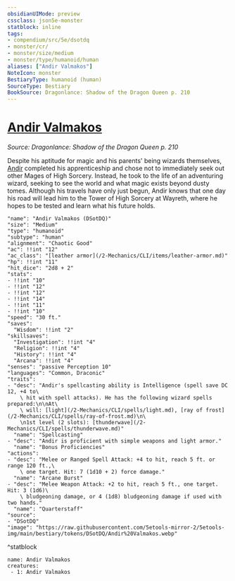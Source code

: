```yaml
---
obsidianUIMode: preview
cssclass: json5e-monster
statblock: inline
tags:
- compendium/src/5e/dsotdq
- monster/cr/
- monster/size/medium
- monster/type/humanoid/human
aliases: ["Andir Valmakos"]
NoteIcon: monster
BestiaryType: humanoid (human)
SourceType: Bestiary
BookSource: Dragonlance: Shadow of the Dragon Queen p. 210
---
```

# [Andir Valmakos](2-Mechanics\CLI\bestiary\npc/andir-valmakos-dsotdq.md)
*Source: Dragonlance: Shadow of the Dragon Queen p. 210*  

Despite his aptitude for magic and his parents' being wizards themselves, [Andir](/2-Mechanics/CLI/bestiary/npc/andir-valmakos-dsotdq.md) completed his apprenticeship and chose not to immediately seek out other Mages of High Sorcery. Instead, he took to the life of an adventuring wizard, seeking to see the world and what magic exists beyond dusty tomes. Although his travels have only just begun, Andir knows that one day his road will lead him to the Tower of High Sorcery at Wayreth, where he hopes to be tested and learn what his future holds.

```statblock
"name": "Andir Valmakos (DSotDQ)"
"size": "Medium"
"type": "humanoid"
"subtype": "human"
"alignment": "Chaotic Good"
"ac": !!int "12"
"ac_class": "[leather armor](/2-Mechanics/CLI/items/leather-armor.md)"
"hp": !!int "11"
"hit_dice": "2d8 + 2"
"stats":
- !!int "10"
- !!int "12"
- !!int "12"
- !!int "14"
- !!int "11"
- !!int "10"
"speed": "30 ft."
"saves":
  "Wisdom": !!int "2"
"skillsaves":
  "Investigation": !!int "4"
  "Religion": !!int "4"
  "History": !!int "4"
  "Arcana": !!int "4"
"senses": "passive Perception 10"
"languages": "Common, Draconic"
"traits":
- "desc": "Andir's spellcasting ability is Intelligence (spell save DC 12, +4 to\
    \ hit with spell attacks). He has the following wizard spells prepared:\n\nAt\
    \ will: [light](/2-Mechanics/CLI/spells/light.md), [ray of frost](/2-Mechanics/CLI/spells/ray-of-frost.md)\n\
    \n1st level (2 slots): [thunderwave](/2-Mechanics/CLI/spells/thunderwave.md)"
  "name": "Spellcasting"
- "desc": "Andir is proficient with simple weapons and light armor."
  "name": "Bonus Proficiencies"
"actions":
- "desc": "Melee or Ranged Spell Attack: +4 to hit, reach 5 ft. or range 120 ft.,\
    \ one target. Hit: 7 (1d10 + 2) force damage."
  "name": "Arcane Burst"
- "desc": "Melee Weapon Attack: +2 to hit, reach 5 ft., one target. Hit: 3 (1d6)\
    \ bludgeoning damage, or 4 (1d8) bludgeoning damage if used with two hands."
  "name": "Quarterstaff"
"source":
- "DSotDQ"
"image": "https://raw.githubusercontent.com/5etools-mirror-2/5etools-img/main/bestiary/tokens/DSotDQ/Andir%20Valmakos.webp"
```
^statblock

```encounter-table
name: Andir Valmakos
creatures:
 - 1: Andir Valmakos
```